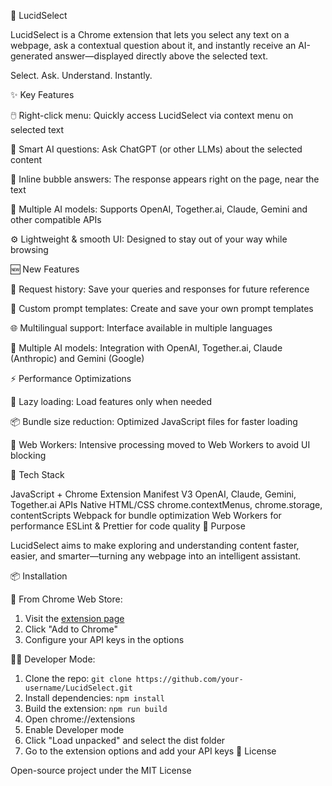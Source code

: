 📘 LucidSelect

LucidSelect is a Chrome extension that lets you select any text on a webpage, ask a contextual question about it, and instantly receive an AI-generated answer—displayed directly above the selected text.

Select. Ask. Understand. Instantly.

✨ Key Features

🖱️ Right-click menu: Quickly access LucidSelect via context menu on selected text 

🧠 Smart AI questions: Ask ChatGPT (or other LLMs) about the selected content 

💬 Inline bubble answers: The response appears right on the page, near the text 

🔐 Multiple AI models: Supports OpenAI, Together.ai, Claude, Gemini and other compatible APIs 

⚙️ Lightweight & smooth UI: Designed to stay out of your way while browsing 
 
🆕 New Features

📜 Request history: Save your queries and responses for future reference 

📝 Custom prompt templates: Create and save your own prompt templates 

🌐 Multilingual support: Interface available in multiple languages 

🧩 Multiple AI models: Integration with OpenAI, Together.ai, Claude (Anthropic) and Gemini (Google) 

⚡ Performance Optimizations 

🔄 Lazy loading: Load features only when needed 

📦 Bundle size reduction: Optimized JavaScript files for faster loading 

👷 Web Workers: Intensive processing moved to Web Workers to avoid UI blocking 

🔧 Tech Stack 

JavaScript + Chrome Extension Manifest V3 
OpenAI, Claude, Gemini, Together.ai APIs 
Native HTML/CSS 
chrome.contextMenus, chrome.storage, contentScripts 
Webpack for bundle optimization 
Web Workers for performance 
ESLint & Prettier for code quality 
🚀 Purpose 

LucidSelect aims to make exploring and understanding content faster, easier, and smarter—turning any webpage into an intelligent assistant. 

📦 Installation 

🔧 From Chrome Web Store: 
1. Visit the [extension page](https://chrome.google.com/webstore/detail/lucidselect/your-id) 
2. Click "Add to Chrome" 
3. Configure your API keys in the options 

👨‍💻 Developer Mode: 
1. Clone the repo: `git clone https://github.com/your-username/LucidSelect.git` 
2. Install dependencies: `npm install` 
3. Build the extension: `npm run build` 
4. Open chrome://extensions 
5. Enable Developer mode 
6. Click "Load unpacked" and select the dist folder 
7. Go to the extension options and add your API keys 
📜 License 

Open-source project under the MIT License 
